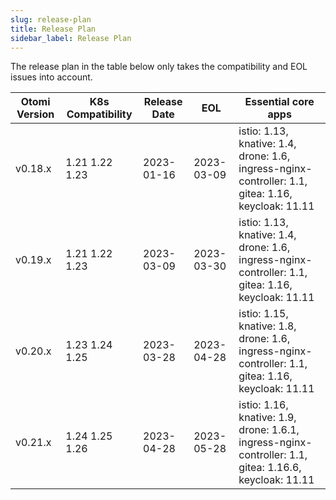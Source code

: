 ```yaml
---
slug: release-plan
title: Release Plan
sidebar_label: Release Plan
---
```


The release plan in the table below only takes the compatibility and EOL issues into account.


| Otomi Version | K8s Compatibility | Release Date | EOL | Essential core apps |
| ------- | ------ | ------ | ------ | ------ |
| v0.18.x   | 1.21 1.22 1.23 | 2023-01-16 | 2023-03-09 | istio: 1.13, knative: 1.4, drone: 1.6,  ingress-nginx-controller: 1.1, gitea: 1.16, keycloak: 11.11 |
| v0.19.x   | 1.21 1.22 1.23 | 2023-03-09 | 2023-03-30 | istio: 1.13, knative: 1.4, drone: 1.6,  ingress-nginx-controller: 1.1, gitea: 1.16, keycloak: 11.11 |
| v0.20.x   | 1.23 1.24 1.25 | 2023-03-28 | 2023-04-28 | istio: 1.15, knative: 1.8, drone: 1.6,  ingress-nginx-controller: 1.1, gitea: 1.16, keycloak: 11.11 |
| v0.21.x   | 1.24 1.25 1.26 | 2023-04-28 | 2023-05-28 | istio: 1.16, knative: 1.9, drone: 1.6.1,  ingress-nginx-controller: 1.1, gitea: 1.16.6, keycloak: 11.11 |



